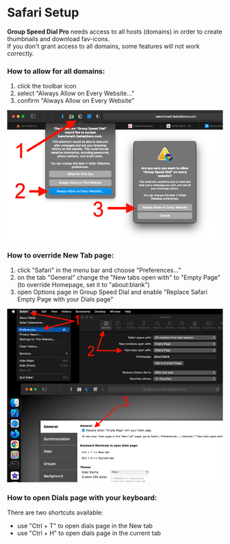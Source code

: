 # Safari Setup

__Group Speed Dial Pro__ needs access to all hosts (domains) in order to create thumbnails and download fav-icons.  
If you don't grant access to all domains, some features will not work correctly.

### How to allow for all domains:
1. click the toolbar icon
1. select "Always Allow on Every Website..."
1. confirm "Always Allow on Every Website"

![Setup image](./safari_setup.png)


### How to override New Tab page:
1. click "Safari" in the menu bar and choose "Preferences..."
1. on the tab "General" change the "New tabs open with" to "Empty Page"  
   (to override Homepage, set it to "about:blank")
1. open Options page in Group Speed Dial and enable "Replace Safari Empty Page with your Dials page"

   
![Setup image](./safari_new_tab_setup.png)

### How to open Dials page with your keyboard:
There are two shortcuts available:
- use "Ctrl + T" to open dials page in the New tab
- use "Ctrl + H" to open dials page in the current tab
